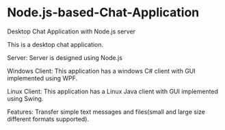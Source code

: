 # Node.js-based-Chat-Application
Desktop Chat Application with Node.js server

This is a desktop chat application.

Server:
Server is designed using Node.js

Windows Client:
This application has a windows C# client with GUI implemented using WPF.

Linux Client:
This application has a Linux Java client with GUI implemented using Swing.

Features:
Transfer simple text messages and files(small and large size different formats supported).

